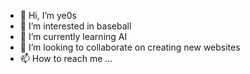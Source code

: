 - 👋 Hi, I’m ye0s
- 👀 I’m interested in baseball
- 🌱 I’m currently learning AI
- 💞️ I’m looking to collaborate on creating new websites
- 📫 How to reach me ...

<!---
ye0s/ye0s is a ✨ special ✨ repository because its `README.md` (this file) appears on your GitHub profile.
You can click the Preview link to take a look at your changes.
--->
